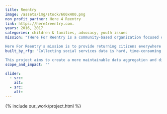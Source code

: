 ```yaml
---
title: Reentry
image: /assets/img/stock/600x400.png
non_profit_partner: Here 4 Reentry
link: https://here4reentry.com.
years: 2016, 2017
categories: children & families, advocacy, youth issues
mission: "THere For Reentry is a community-based organization focused on creating a toolset to help returning citizens successfully reintegrate into society. Here For Reentry uses online tools to help these citizens interact socially with one another, learn about important social services available to them and organize politically to advocate for issues relevant to their lives and their communities. These are our neighbors, our friends and our family.

Here For Reentry's mission is to provide returning citizens everywhere with an all-in-one resource portal and to support an ecosystem of information sharing and connection to care. Learn more about Here For Reentry and view other tools on their website, https://here4reentry.com."
built_by_rfg: "Collecting social services data is hard, time-consuming and expensive. Data comes from a variety of, often siloed, sources. Data falls out of date almost immediately, resulting in information about critical services that is often inaccurate or incomplete for those who need it the most. In many cases, updates are made by employees calling different organizations to get new information, taking away valuable time that could be spent helping people and making it harder for those who need the information to get it in a timely manner.

This project aims to create a more maintainable data aggregation and distribution system. Made up of several crawlers, it pulls information from publicly available social services websites, CSVs and PDFs. It aggregates the data, evaluating it for accuracy and relevancy, and generates standardized data dumps in hopes of making it easier for the social service organizations to maintain accurate information. This project is still in development. Ultimately this data will power a version of the Ohana API, a Ruby on Rails application that makes it easy for communities to publish and maintain a database of social services."
scope_and_impact: ""

slider:
  - src:
    alt:
  - src:
    alt:
---
```


{% include our_work/project.html %}
